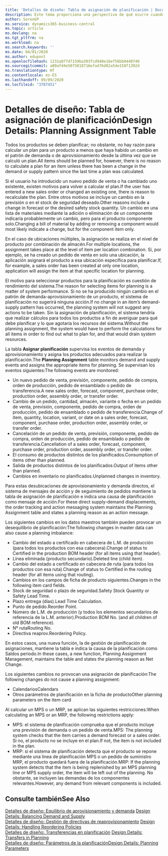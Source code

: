 ```yaml
---
title: 'Detalles de diseño: Tabla de asignación de planificación | Documentos de Microsoft'
description: Este tema proporciona una perspectiva de qué ocurre cuando se modifica la forma en que realiza un plan para un producto.
author: SorenGP
ms.service: dynamics365-business-central
ms.topic: article
ms.devlang: na
ms.tgt_pltfrm: na
ms.workload: na
ms.search.keywords: ''
ms.date: 04/01/2020
ms.author: edupont
ms.openlocfilehash: 1231a077d7159ba303fcd940e16ef56bb8440740
ms.sourcegitcommit: a80afd4e5075018716efad76d82a54e158f1392d
ms.translationtype: HT
ms.contentlocale: es-ES
ms.lasthandoff: 09/09/2020
ms.locfileid: "3787451"
---
```

# <a name="design-details-planning-assignment-table"></a><span data-ttu-id="0ceba-103">Detalles de diseño: Tabla de asignación de planificación</span><span class="sxs-lookup"><span data-stu-id="0ceba-103">Design Details: Planning Assignment Table</span></span>
<span data-ttu-id="0ceba-104">Todos los productos se deben planificar; no obstante, no hay razón para calcular un plan para un producto a menos que haya habido un cambio en el patrón de demanda o de aprovisionamiento desde la última vez que se calculó un plan.</span><span class="sxs-lookup"><span data-stu-id="0ceba-104">All items should be planned for, however, there is no reason to calculate a plan for an item unless there has been a change in the demand or supply pattern since the last time a plan was calculated.</span></span>  

<span data-ttu-id="0ceba-105">Si el usuario ha introducido un nuevo pedido de venta o ha cambiado uno existente, existen motivos para volver a calcular el plan.</span><span class="sxs-lookup"><span data-stu-id="0ceba-105">If the user has entered a new sales order or changed an existing one, there is reason to recalculate the plan.</span></span> <span data-ttu-id="0ceba-106">Entre otros motivos se incluye un cambio en la previsión o en el stock de seguridad deseado.</span><span class="sxs-lookup"><span data-stu-id="0ceba-106">Other reasons include a change in forecast or the desired safety stock quantity.</span></span> <span data-ttu-id="0ceba-107">Un cambio en una lista de materiales mediante la adición o eliminación de un componente indicaría probablemente un cambio, pero para el producto componente solo.</span><span class="sxs-lookup"><span data-stu-id="0ceba-107">Changing a bill of material by adding or removing a component would most likely indicate a change, but for the component item only.</span></span>  

<span data-ttu-id="0ceba-108">En el caso de ubicaciones múltiples, la asignación se realiza en el nivel de producto por combinación de almacén.</span><span class="sxs-lookup"><span data-stu-id="0ceba-108">For multiple locations, the assignment takes place at the level of item per location combination.</span></span> <span data-ttu-id="0ceba-109">Si, por ejemplo, se ha creado un pedido de venta en solo una ubicación, la aplicación asignará el producto a esa ubicación específica para planificar.</span><span class="sxs-lookup"><span data-stu-id="0ceba-109">If, for example, a sales order has been created at only one location, application will assign the item at that specific location for planning.</span></span>  

<span data-ttu-id="0ceba-110">El motivo para seleccionar productos para la planificación es cuestión de rendimiento del sistema.</span><span class="sxs-lookup"><span data-stu-id="0ceba-110">The reason for selecting items for planning is a matter of system performance.</span></span> <span data-ttu-id="0ceba-111">Si no se ha producido ningún cambio en el patrón de demanda-aprovisionamiento de un producto, el sistema de planificación no sugerirá ninguna acción.</span><span class="sxs-lookup"><span data-stu-id="0ceba-111">If no change in an item’s demand-supply pattern has occurred, the planning system will not suggest any actions to be taken.</span></span> <span data-ttu-id="0ceba-112">Sin la asignación de planificación, el sistema tendría que realizar cálculos para todos los productos a fin de averiguar para qué debe planificar y lo que agotaría los recursos del sistema.</span><span class="sxs-lookup"><span data-stu-id="0ceba-112">Without the planning assignment, the system would have to perform the calculations for all items in order to find out what to plan for, and that would drain system resources.</span></span>  

<span data-ttu-id="0ceba-113">La tabla **Asignar planificación** supervisa los eventos de demanda y aprovisionamiento y asigna los productos adecuados para realizar la planificación.</span><span class="sxs-lookup"><span data-stu-id="0ceba-113">The **Planning Assignment** table monitors demand and supply events and assigns the appropriate items for planning.</span></span> <span data-ttu-id="0ceba-114">Se supervisan los eventos siguientes:</span><span class="sxs-lookup"><span data-stu-id="0ceba-114">The following events are monitored:</span></span>  

* <span data-ttu-id="0ceba-115">Un nuevo pedido de venta, previsión, componente, pedido de compra, orden de producción, pedido de ensamblado o pedido de transferencia.</span><span class="sxs-lookup"><span data-stu-id="0ceba-115">A new sales order, forecast, component, purchase order, production order, assembly order, or transfer order.</span></span>  
* <span data-ttu-id="0ceba-116">Cambio de un pedido, cantidad, almacén, variante o fecha en un pedido de venta, previsión, componente, pedido de compra, orden de producción, pedido de ensamblado o pedido de transferencia.</span><span class="sxs-lookup"><span data-stu-id="0ceba-116">Change of item, quantity, location, variant, or date on a sales order, forecast, component, purchase order, production order, assembly order, or transfer order.</span></span>  
* <span data-ttu-id="0ceba-117">Cancelación de un pedido de venta, previsión, componente, pedido de compra, orden de producción, pedido de ensamblado o pedido de transferencia.</span><span class="sxs-lookup"><span data-stu-id="0ceba-117">Cancellation of a sales order, forecast, component, purchase order, production order, assembly order, or transfer order.</span></span>  
* <span data-ttu-id="0ceba-118">El consumo de productos distintos de los planificados.</span><span class="sxs-lookup"><span data-stu-id="0ceba-118">Consumption of items other than planned.</span></span>  
* <span data-ttu-id="0ceba-119">Salida de productos distintos de los planificados.</span><span class="sxs-lookup"><span data-stu-id="0ceba-119">Output of items other than planned.</span></span>  
* <span data-ttu-id="0ceba-120">Cambios en inventario no planificados.</span><span class="sxs-lookup"><span data-stu-id="0ceba-120">Unplanned changes in inventory.</span></span>  

<span data-ttu-id="0ceba-121">Para estas desubicaciones de aprovisionamiento y demanda directos, el sistema de mensajes de acción y de seguimiento de pedidos mantiene la tabla de asignación de planificación e indica una causa de planificación como mensaje de acción.</span><span class="sxs-lookup"><span data-stu-id="0ceba-121">For these direct supply-demand displacements, the order tracking and action messaging system maintains the Planning Assignment table and states a planning reason as an action message.</span></span>  

<span data-ttu-id="0ceba-122">Los siguientes cambios en los datos maestros también pueden provocar un desequilibrio de planificación:</span><span class="sxs-lookup"><span data-stu-id="0ceba-122">The following changes in master data can also cause a planning imbalance:</span></span>  

* <span data-ttu-id="0ceba-123">Cambio del estado a certificado en cabecera de L.M. de producción (para todos los productos con esa cabecera).</span><span class="sxs-lookup"><span data-stu-id="0ceba-123">Change of status to Certified in the production BOM header (for all items using that header).</span></span>  
* <span data-ttu-id="0ceba-124">Línea eliminada (producto secundario).</span><span class="sxs-lookup"><span data-stu-id="0ceba-124">Deleted line (child item).</span></span>  
* <span data-ttu-id="0ceba-125">Cambio del estado a certificado en cabecera de ruta (para todos los productos con esa ruta).</span><span class="sxs-lookup"><span data-stu-id="0ceba-125">Change of status to Certified in the routing header (for all items using that routing).</span></span>  
* <span data-ttu-id="0ceba-126">Cambios en los campos de ficha de producto siguientes.</span><span class="sxs-lookup"><span data-stu-id="0ceba-126">Changes in the following item card fields.</span></span>  
* <span data-ttu-id="0ceba-127">Stock de seguridad o plazo de seguridad.</span><span class="sxs-lookup"><span data-stu-id="0ceba-127">Safety Stock Quantity or Safety Lead Time.</span></span>  
* <span data-ttu-id="0ceba-128">Plazo entrega (días).</span><span class="sxs-lookup"><span data-stu-id="0ceba-128">Lead Time Calculation.</span></span>  
* <span data-ttu-id="0ceba-129">Punto de pedido.</span><span class="sxs-lookup"><span data-stu-id="0ceba-129">Reorder Point.</span></span>  
* <span data-ttu-id="0ceba-130">Número de L.M. de producción (y todos los elementos secundarios de referencia de la L.M. anterior).</span><span class="sxs-lookup"><span data-stu-id="0ceba-130">Production BOM No. (and all children of old BOM reference).</span></span>  
* <span data-ttu-id="0ceba-131">Nº ruta</span><span class="sxs-lookup"><span data-stu-id="0ceba-131">Routing No.</span></span>  
* <span data-ttu-id="0ceba-132">Directiva reaprov.</span><span class="sxs-lookup"><span data-stu-id="0ceba-132">Reordering Policy.</span></span>  

<span data-ttu-id="0ceba-133">En estos casos, una nueva función, la de gestión de planificación de asignaciones, mantiene la tabla e indica la causa de la planificación como Saldos periodo.</span><span class="sxs-lookup"><span data-stu-id="0ceba-133">In these cases, a new function, Planning Assignment Management, maintains the table and states the planning reason as Net Change.</span></span>  

<span data-ttu-id="0ceba-134">Los siguientes cambios no provocan una asignación de planificación:</span><span class="sxs-lookup"><span data-stu-id="0ceba-134">The following changes do not cause a planning assignment:</span></span>  

* <span data-ttu-id="0ceba-135">Calendarios</span><span class="sxs-lookup"><span data-stu-id="0ceba-135">Calendars</span></span>  
* <span data-ttu-id="0ceba-136">Otros parámetros de planificación en la ficha de producto</span><span class="sxs-lookup"><span data-stu-id="0ceba-136">Other planning parameters on the item card</span></span>  

<span data-ttu-id="0ceba-137">Al calcular un MPS o un MRP, se aplican las siguientes restricciones:</span><span class="sxs-lookup"><span data-stu-id="0ceba-137">When calculating an MPS or an MRP, the following restrictions apply:</span></span>  

* <span data-ttu-id="0ceba-138">MPS: el sistema de planificación comprueba que el producto incluye una previsión de demanda o un pedido de venta.</span><span class="sxs-lookup"><span data-stu-id="0ceba-138">MPS: The planning system checks that the item carries a demand forecast or a sales order.</span></span> <span data-ttu-id="0ceba-139">Si no, el producto no se incluye en el plan.</span><span class="sxs-lookup"><span data-stu-id="0ceba-139">If not, the item is not included in the plan.</span></span>  
* <span data-ttu-id="0ceba-140">MRP: si el sistema de planificación detecta que el producto se repone mediante una línea de planificación MPS o un pedido de suministro MRP, el producto quedará fuera de la planificación.</span><span class="sxs-lookup"><span data-stu-id="0ceba-140">MRP: If the planning system detects that the item is being replenished by an MPS planning line or MPS supply order, the item will be left out of the planning.</span></span> <span data-ttu-id="0ceba-141">No obstante, se incluyen las demandas de los componentes relevantes.</span><span class="sxs-lookup"><span data-stu-id="0ceba-141">However, any demand from relevant components is included.</span></span>  

## <a name="see-also"></a><span data-ttu-id="0ceba-142">Consulte también</span><span class="sxs-lookup"><span data-stu-id="0ceba-142">See Also</span></span>  
<span data-ttu-id="0ceba-143">[Detalles de diseño: Equilibrio de aprovisionamiento y demanda](design-details-balancing-demand-and-supply.md) </span><span class="sxs-lookup"><span data-stu-id="0ceba-143">[Design Details: Balancing Demand and Supply](design-details-balancing-demand-and-supply.md) </span></span>  
<span data-ttu-id="0ceba-144">[Detalles de diseño: Gestión de directivas de reaprovisionamiento](design-details-handling-reordering-policies.md) </span><span class="sxs-lookup"><span data-stu-id="0ceba-144">[Design Details: Handling Reordering Policies](design-details-handling-reordering-policies.md) </span></span>  
<span data-ttu-id="0ceba-145">[Detalles de diseño: Transferencias en planificación](design-details-transfers-in-planning.md) </span><span class="sxs-lookup"><span data-stu-id="0ceba-145">[Design Details: Transfers in Planning](design-details-transfers-in-planning.md) </span></span>  
[<span data-ttu-id="0ceba-146">Detalles de diseño: Parámetros de la planificación</span><span class="sxs-lookup"><span data-stu-id="0ceba-146">Design Details: Planning Parameters</span></span>](design-details-planning-parameters.md)  

